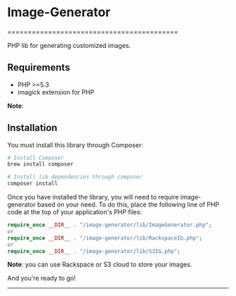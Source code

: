 # Image-Generator
==========================================

PHP lib for generating customized images.

Requirements
------------
* PHP >=5.3
* imagick extension for PHP

**Note**: 

Installation
------------
You must install this library through Composer:

```bash
# Install Composer
brew install composer

# Install lib dependencies through composer
composer install
```

Once you have installed the library, you will need to require image-generator based on your need. To do this, place the following line of PHP code at the top of your application's PHP files:

```php
require_once __DIR__ . "/image-generator/lib/ImageGenerator.php";
or
require_once __DIR__ . "/image-generator/lib/RackspaceIG.php";
or
require_once __DIR__ . "/image-generator/lib/S3IG.php";
```

**Note**: you can use Rackspace or S3 cloud to store your images.

And you're ready to go!


- - -
